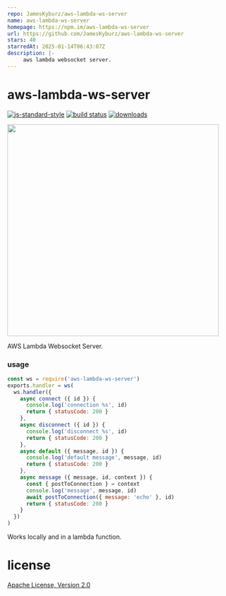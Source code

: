 ```yaml
---
repo: JamesKyburz/aws-lambda-ws-server
name: aws-lambda-ws-server
homepage: https://npm.im/aws-lambda-ws-server
url: https://github.com/JamesKyburz/aws-lambda-ws-server
stars: 40
starredAt: 2025-01-14T06:43:07Z
description: |-
     aws lambda websocket server.
---
```


# aws-lambda-ws-server


[![js-standard-style](https://img.shields.io/badge/code_style-standard-brightgreen.svg)](https://github.com/feross/standard)
[![build status](https://api.travis-ci.org/JamesKyburz/aws-lambda-ws-server.svg)](https://travis-ci.org/JamesKyburz/aws-lambda-ws-server)
[![downloads](https://img.shields.io/npm/dm/aws-lambda-ws-server.svg)](https://npmjs.org/package/aws-lambda-ws-server)

<a href="https://asciinema.org/a/291478?autoplay=1&speed=1.5&size=medium&preload=1"><img src="https://asciinema.org/a/291478.svg" width="480"></a>

AWS Lambda Websocket Server.

### usage

```javascript
const ws = require('aws-lambda-ws-server')
exports.handler = ws(
  ws.handler({
    async connect ({ id }) {
      console.log('connection %s', id)
      return { statusCode: 200 }
    },
    async disconnect ({ id }) {
      console.log('disconnect %s', id)
      return { statusCode: 200 }
    },
    async default ({ message, id }) {
      console.log('default message', message, id)
      return { statusCode: 200 }
    },
    async message ({ message, id, context }) {
      const { postToConnection } = context
      console.log('message', message, id)
      await postToConnection({ message: 'echo' }, id)
      return { statusCode: 200 }
    }
  })
)
```

Works locally and in a lambda function.

# license
[Apache License, Version 2.0](LICENSE)

